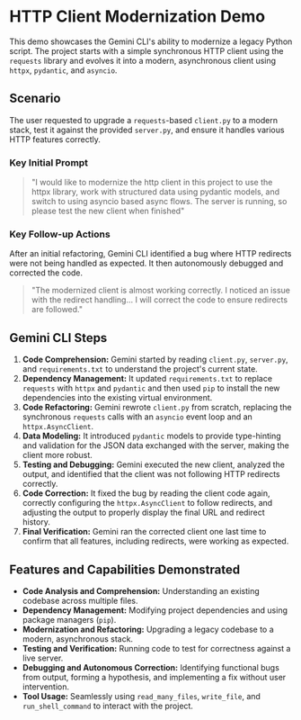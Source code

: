 # HTTP Client Modernization Demo

This demo showcases the Gemini CLI's ability to modernize a legacy Python script. The project starts with a simple synchronous HTTP client using the `requests` library and evolves it into a modern, asynchronous client using `httpx`, `pydantic`, and `asyncio`.

## Scenario

The user requested to upgrade a `requests`-based `client.py` to a modern stack, test it against the provided `server.py`, and ensure it handles various HTTP features correctly.

### Key Initial Prompt

> "I would like to modernize the http client in this project to use the httpx library, work with structured data using pydantic models, and switch to using asyncio based async flows. The server is running, so please test the new client when finished"

### Key Follow-up Actions

After an initial refactoring, Gemini CLI identified a bug where HTTP redirects were not being handled as expected. It then autonomously debugged and corrected the code.

> "The modernized client is almost working correctly. I noticed an issue with the redirect handling... I will correct the code to ensure redirects are followed."

## Gemini CLI Steps

1.  **Code Comprehension:** Gemini started by reading `client.py`, `server.py`, and `requirements.txt` to understand the project's current state.
2.  **Dependency Management:** It updated `requirements.txt` to replace `requests` with `httpx` and `pydantic` and then used `pip` to install the new dependencies into the existing virtual environment.
3.  **Code Refactoring:** Gemini rewrote `client.py` from scratch, replacing the synchronous `requests` calls with an `asyncio` event loop and an `httpx.AsyncClient`.
4.  **Data Modeling:** It introduced `pydantic` models to provide type-hinting and validation for the JSON data exchanged with the server, making the client more robust.
5.  **Testing and Debugging:** Gemini executed the new client, analyzed the output, and identified that the client was not following HTTP redirects correctly.
6.  **Code Correction:** It fixed the bug by reading the client code again, correctly configuring the `httpx.AsyncClient` to follow redirects, and adjusting the output to properly display the final URL and redirect history.
7.  **Final Verification:** Gemini ran the corrected client one last time to confirm that all features, including redirects, were working as expected.

## Features and Capabilities Demonstrated

*   **Code Analysis and Comprehension:** Understanding an existing codebase across multiple files.
*   **Dependency Management:** Modifying project dependencies and using package managers (`pip`).
*   **Modernization and Refactoring:** Upgrading a legacy codebase to a modern, asynchronous stack.
*   **Testing and Verification:** Running code to test for correctness against a live server.
*   **Debugging and Autonomous Correction:** Identifying functional bugs from output, forming a hypothesis, and implementing a fix without user intervention.
*   **Tool Usage:** Seamlessly using `read_many_files`, `write_file`, and `run_shell_command` to interact with the project.
